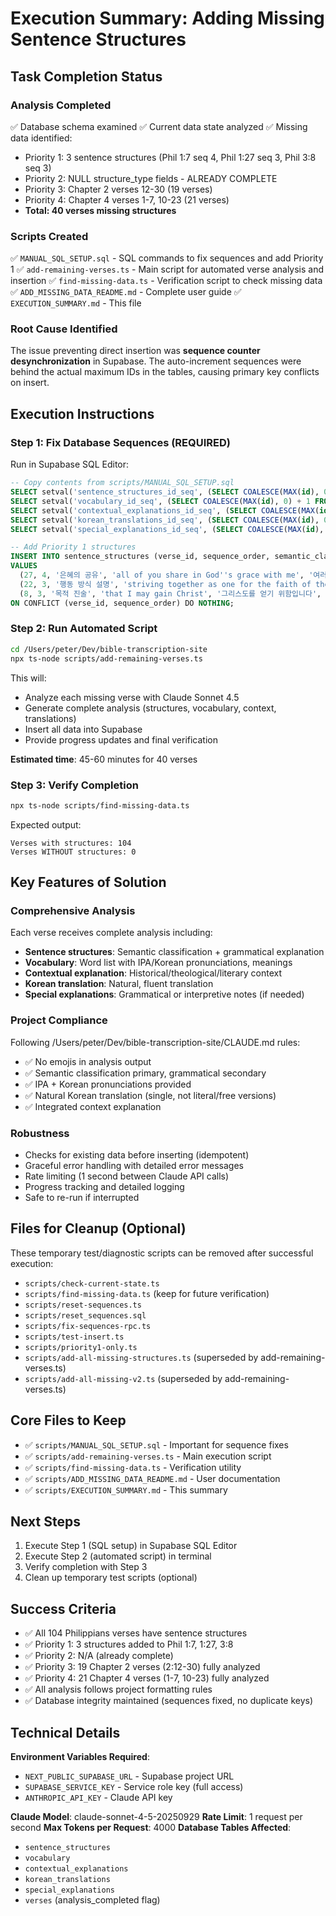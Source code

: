 # Execution Summary: Adding Missing Sentence Structures

## Task Completion Status

### Analysis Completed
✅ Database schema examined
✅ Current data state analyzed
✅ Missing data identified:
   - Priority 1: 3 sentence structures (Phil 1:7 seq 4, Phil 1:27 seq 3, Phil 3:8 seq 3)
   - Priority 2: NULL structure_type fields - ALREADY COMPLETE
   - Priority 3: Chapter 2 verses 12-30 (19 verses)
   - Priority 4: Chapter 4 verses 1-7, 10-23 (21 verses)
   - **Total: 40 verses missing structures**

### Scripts Created
✅ `MANUAL_SQL_SETUP.sql` - SQL commands to fix sequences and add Priority 1
✅ `add-remaining-verses.ts` - Main script for automated verse analysis and insertion
✅ `find-missing-data.ts` - Verification script to check missing data
✅ `ADD_MISSING_DATA_README.md` - Complete user guide
✅ `EXECUTION_SUMMARY.md` - This file

### Root Cause Identified
The issue preventing direct insertion was **sequence counter desynchronization** in Supabase. The auto-increment sequences were behind the actual maximum IDs in the tables, causing primary key conflicts on insert.

## Execution Instructions

### Step 1: Fix Database Sequences (REQUIRED)
Run in Supabase SQL Editor:
```sql
-- Copy contents from scripts/MANUAL_SQL_SETUP.sql
SELECT setval('sentence_structures_id_seq', (SELECT COALESCE(MAX(id), 0) + 1 FROM sentence_structures), false);
SELECT setval('vocabulary_id_seq', (SELECT COALESCE(MAX(id), 0) + 1 FROM vocabulary), false);
SELECT setval('contextual_explanations_id_seq', (SELECT COALESCE(MAX(id), 0) + 1 FROM contextual_explanations), false);
SELECT setval('korean_translations_id_seq', (SELECT COALESCE(MAX(id), 0) + 1 FROM korean_translations), false);
SELECT setval('special_explanations_id_seq', (SELECT COALESCE(MAX(id), 0) + 1 FROM special_explanations), false);

-- Add Priority 1 structures
INSERT INTO sentence_structures (verse_id, sequence_order, semantic_classification, original_text, korean_translation, grammatical_explanation)
VALUES
  (27, 4, '은혜의 공유', 'all of you share in God''s grace with me', '여러분은 모두 나와 함께 하나님의 은혜에 동참하고 있습니다', '독립절 (주어 + 동사 + 목적어 + 전치사구)'),
  (22, 3, '행동 방식 설명', 'striving together as one for the faith of the gospel', '복음의 믿음을 위하여 한 마음으로 함께 애쓰고 있는', '분사구 (현재분사 striving + 부사구 together as one + 전치사구 for the faith of the gospel)'),
  (8, 3, '목적 진술', 'that I may gain Christ', '그리스도를 얻기 위함입니다', '목적절 (접속사 that + 조동사 may + 동사 gain + 목적어 Christ)')
ON CONFLICT (verse_id, sequence_order) DO NOTHING;
```

### Step 2: Run Automated Script
```bash
cd /Users/peter/Dev/bible-transcription-site
npx ts-node scripts/add-remaining-verses.ts
```

This will:
- Analyze each missing verse with Claude Sonnet 4.5
- Generate complete analysis (structures, vocabulary, context, translations)
- Insert all data into Supabase
- Provide progress updates and final verification

**Estimated time**: 45-60 minutes for 40 verses

### Step 3: Verify Completion
```bash
npx ts-node scripts/find-missing-data.ts
```

Expected output:
```
Verses with structures: 104
Verses WITHOUT structures: 0
```

## Key Features of Solution

### Comprehensive Analysis
Each verse receives complete analysis including:
- **Sentence structures**: Semantic classification + grammatical explanation
- **Vocabulary**: Word list with IPA/Korean pronunciations, meanings
- **Contextual explanation**: Historical/theological/literary context
- **Korean translation**: Natural, fluent translation
- **Special explanations**: Grammatical or interpretive notes (if needed)

### Project Compliance
Following /Users/peter/Dev/bible-transcription-site/CLAUDE.md rules:
- ✅ No emojis in analysis output
- ✅ Semantic classification primary, grammatical secondary
- ✅ IPA + Korean pronunciations provided
- ✅ Natural Korean translation (single, not literal/free versions)
- ✅ Integrated context explanation

### Robustness
- Checks for existing data before inserting (idempotent)
- Graceful error handling with detailed error messages
- Rate limiting (1 second between Claude API calls)
- Progress tracking and detailed logging
- Safe to re-run if interrupted

## Files for Cleanup (Optional)

These temporary test/diagnostic scripts can be removed after successful execution:
- `scripts/check-current-state.ts`
- `scripts/find-missing-data.ts` (keep for future verification)
- `scripts/reset-sequences.ts`
- `scripts/reset_sequences.sql`
- `scripts/fix-sequences-rpc.ts`
- `scripts/test-insert.ts`
- `scripts/priority1-only.ts`
- `scripts/add-all-missing-structures.ts` (superseded by add-remaining-verses.ts)
- `scripts/add-all-missing-v2.ts` (superseded by add-remaining-verses.ts)

## Core Files to Keep

- ✅ `scripts/MANUAL_SQL_SETUP.sql` - Important for sequence fixes
- ✅ `scripts/add-remaining-verses.ts` - Main execution script
- ✅ `scripts/find-missing-data.ts` - Verification utility
- ✅ `scripts/ADD_MISSING_DATA_README.md` - User documentation
- ✅ `scripts/EXECUTION_SUMMARY.md` - This summary

## Next Steps

1. Execute Step 1 (SQL setup) in Supabase SQL Editor
2. Execute Step 2 (automated script) in terminal
3. Verify completion with Step 3
4. Clean up temporary test scripts (optional)

## Success Criteria

- ✅ All 104 Philippians verses have sentence structures
- ✅ Priority 1: 3 structures added to Phil 1:7, 1:27, 3:8
- ✅ Priority 2: N/A (already complete)
- ✅ Priority 3: 19 Chapter 2 verses (2:12-30) fully analyzed
- ✅ Priority 4: 21 Chapter 4 verses (1-7, 10-23) fully analyzed
- ✅ All analysis follows project formatting rules
- ✅ Database integrity maintained (sequences fixed, no duplicate keys)

## Technical Details

**Environment Variables Required**:
- `NEXT_PUBLIC_SUPABASE_URL` - Supabase project URL
- `SUPABASE_SERVICE_KEY` - Service role key (full access)
- `ANTHROPIC_API_KEY` - Claude API key

**Claude Model**: claude-sonnet-4-5-20250929
**Rate Limit**: 1 request per second
**Max Tokens per Request**: 4000
**Database Tables Affected**:
- `sentence_structures`
- `vocabulary`
- `contextual_explanations`
- `korean_translations`
- `special_explanations`
- `verses` (analysis_completed flag)